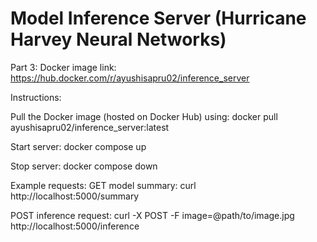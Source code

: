 # Model Inference Server (Hurricane Harvey Neural Networks)

Part 3: 
Docker image link: 
https://hub.docker.com/r/ayushisapru02/inference_server

Instructions:

Pull the Docker image (hosted on Docker Hub) using: 
docker pull ayushisapru02/inference_server:latest

Start server:
docker compose up

Stop server: 
docker compose down

Example requests:
GET model summary: 
curl http://localhost:5000/summary

POST inference request:
curl -X POST -F image=@path/to/image.jpg http://localhost:5000/inference
